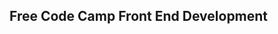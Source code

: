 <div class="container">
  <div class="internal">
  <h2 class="internal-title">Free Code Camp Front End Development</h2>
    <h3></h3>  
  </div>    
</div>